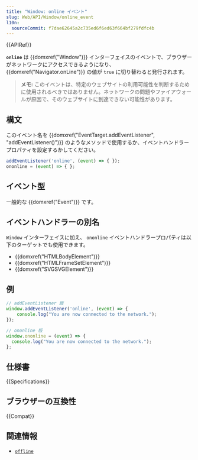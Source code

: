 ```yaml
---
title: "Window: online イベント"
slug: Web/API/Window/online_event
l10n:
  sourceCommit: f7dae62645a2c735ed6f6ed63f664bf279fdfc4b
---
```


{{APIRef}}

**`online`** は {{domxref("Window")}} インターフェイスのイベントで、ブラウザーがネットワークにアクセスできるようになり、 {{domxref("Navigator.onLine")}} の値が `true` に切り替わると発行されます。

> **メモ:** このイベントは、特定のウェブサイトの利用可能性を判断するために使用されるべきではありません。ネットワークの問題やファイアウォールが原因で、そのウェブサイトに到達できない可能性があります。

## 構文

このイベント名を {{domxref("EventTarget.addEventListener", "addEventListener()")}} のようなメソッドで使用するか、イベントハンドラープロパティを設定するかしてください。

```js
addEventListener('online', (event) => { });
ononline = (event) => { };
```

## イベント型

一般的な {{domxref("Event")}} です。

## イベントハンドラーの別名

`Window` インターフェイスに加え、 `ononline` イベントハンドラープロパティは以下のターゲットでも使用できます。

- {{domxref("HTMLBodyElement")}}
- {{domxref("HTMLFrameSetElement")}}
- {{domxref("SVGSVGElement")}}

## 例

```js
// addEventListener 版
window.addEventListener('online', (event) => {
    console.log("You are now connected to the network.");
});

// ononline 版
window.ononline = (event) => {
  console.log("You are now connected to the network.");
};
```

## 仕様書

{{Specifications}}

## ブラウザーの互換性

{{Compat}}

## 関連情報

- [`offline`](/ja/docs/Web/API/Window/offline_event)
